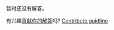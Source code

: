 
暂时还没有解答。

有兴趣[贡献你的解答](https://github.com/BFEdev/BFE.dev-solutions/blob/main/problem/move-zeros_zh.md)吗? [Contribute guidline](https://github.com/BFEdev/BFE.dev-solutions#how-to-contribute)
